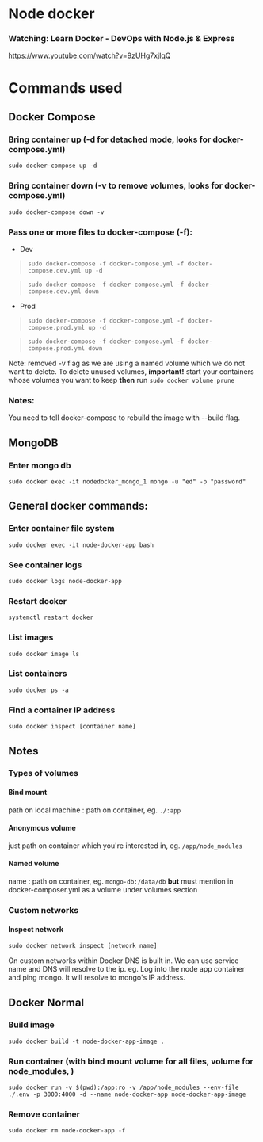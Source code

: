 # Node docker
### Watching: Learn Docker - DevOps with Node.js & Express
https://www.youtube.com/watch?v=9zUHg7xjIqQ

# Commands used
## Docker Compose
### Bring container up (-d for detached mode, looks for docker-compose.yml)

`sudo docker-compose up -d`

### Bring container down (-v to remove volumes, looks for docker-compose.yml)

`sudo docker-compose down -v`

### Pass one or more files to docker-compose (-f):
- Dev
>  `sudo docker-compose -f docker-compose.yml -f docker-compose.dev.yml up -d`

> `sudo docker-compose -f docker-compose.yml -f docker-compose.dev.yml down`
- Prod
> `sudo docker-compose -f docker-compose.yml -f docker-compose.prod.yml up -d`

> `sudo docker-compose -f docker-compose.yml -f docker-compose.prod.yml down`

Note: removed -v flag as we are using a named volume which we do not want to delete. To delete unused volumes, **important!** start your containers whose volumes you want to keep **then** run `sudo docker volume prune`

### Notes:
You need to tell docker-compose to rebuild the image with --build flag.

## MongoDB
### Enter mongo db
`sudo docker exec -it nodedocker_mongo_1 mongo -u "ed" -p "password"`

## General docker commands:
### Enter container file system
`sudo docker exec -it node-docker-app bash`

### See container logs
`sudo docker logs node-docker-app`

### Restart docker
`systemctl restart docker`

### List images
`sudo docker image ls`

### List containers
`sudo docker ps -a`

### Find a container IP address
`sudo docker inspect [container name]`

## Notes
### Types of volumes
#### Bind mount
path on local machine : path on container, eg. `./:app`
#### Anonymous volume
just path on container which you're interested in, eg. `/app/node_modules`

#### Named volume 
name : path on container, eg. `mongo-db:/data/db` **but** must mention in docker-composer.yml as a volume under volumes section

### Custom networks
#### Inspect network
`sudo docker network inspect [network name]`

On custom networks within Docker DNS is built in. We can use service name and DNS will resolve to the ip. eg. Log into the node app container and ping mongo. It will resolve to mongo's IP address.
## Docker Normal
### Build image
`sudo docker build -t node-docker-app-image .`

### Run container (with bind mount volume for all files, volume for node_modules, )

`sudo docker run -v $(pwd):/app:ro -v /app/node_modules --env-file ./.env -p 3000:4000 -d --name node-docker-app node-docker-app-image`

### Remove container
`sudo docker rm node-docker-app -f`
